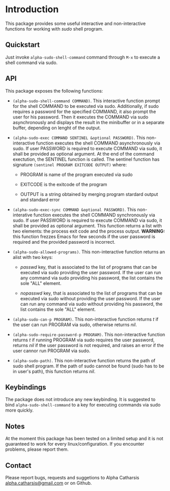 # Introduction

This package provides some useful interactive and non-interactive 
functions for working with *sudo* shell program.

## Quickstart

Just invoke ```alpha-sudo-shell-command``` command through ```M-x``` to 
execute a shell command via sudo. 

## API

This package exposes the following functions:

* ```(alpha-sudo-shell-command COMMAND)```. This interactive function prompt 
for the shell COMMAND to be executed via sudo. Additionally, if sudo requires 
a password for the specified COMMAND, it also prompt the user for his password. 
Then it executes the COMMAND via sudo asynchronously and displays the result 
in the minibuffer or in a separate buffer, depending on lenght of the output.

* ```(alpha-sudo-exec COMMAND SENTINEL &optional PASSWORD)```. This
non-interactive function executes the shell COMMAND asynchronously via sudo.
If user PASSWORD is required to execute COMMAND via sudo, it shall be 
provided as optional argument. At the end of the command exectution, the 
SENTINEL function is called. The sentinel function has signature 
```(sentinel PROGRAM EXITCODE OUTPUT)``` where:

    * PROGRAM is name of the program executed via sudo

    * EXITCODE is the exitcode of the program

    * OUTPUT is a string obtained by merging program stardard output and
    standard error

* ```(alpha-sudo-exec-sync COMMAND &optional PASSWORD)```. This non-interative
function executes the shell COMMAND synchronously via sudo. If user PASSWORD is
required to execute COMMAND via sudo, it shall be provided as optional
argument. This function returns a list with two elements: the process exit
code and the process output. **WARNING:** this function frezzes Emacs for
few seconds if the user password is required and the provided password is
incorrect.

* ```(alpha-sudo-allowed-programs)```. This non-interactive function returns an
alist with two keys:

    * *passwd* key, that is associated to the list of programs that can be 
    executed via sudo providing the user password. If the user can run any
    command via sudo providing his password, the list contains the sole "ALL"
    element.

    * *nopasswd* key, that is associated to the list of programs that can be
    executed via sudo without providing the user password. If the user can run
    any command via sudo without providing his password, the list contains the
    sole "ALL" element.

* ```(alpha-sudo-can-p PROGRAM)```. This non-interactive function returns *t* 
if the user can run PROGRAM via sudo, otherwise returns *nil*.

* ```(alpha-sudo-require-password-p PROGRAM)```. This non-interactive function
returns *t* if running PROGRAM via sudo requires the user password,
returns *nil* if the user password is not required, and raises an error if
the user cannor run PROGRAM via sudo.

* ```(alpha-sudo-path)```. This non-interactive function returns the path of 
sudo shell program. If the path of sudo cannot be found (sudo has to be in 
user's path), this function returns *nil*.

## Keybindings

The package does not introduce any new keybinding. It is suggested to bind
```alpha-sudo-shell-command``` to a key for executing commands via sudo more
quickly.

## Notes

At the moment this package has been tested on a limited setup and it is not
guaranteed to work for every linux/configuration. If you encounter problems,
please report them.

## Contact

Please report bugs, requests and suggetions to 
Alpha Catharsis <alpha.catharsis@gmail.com> or on Github.
